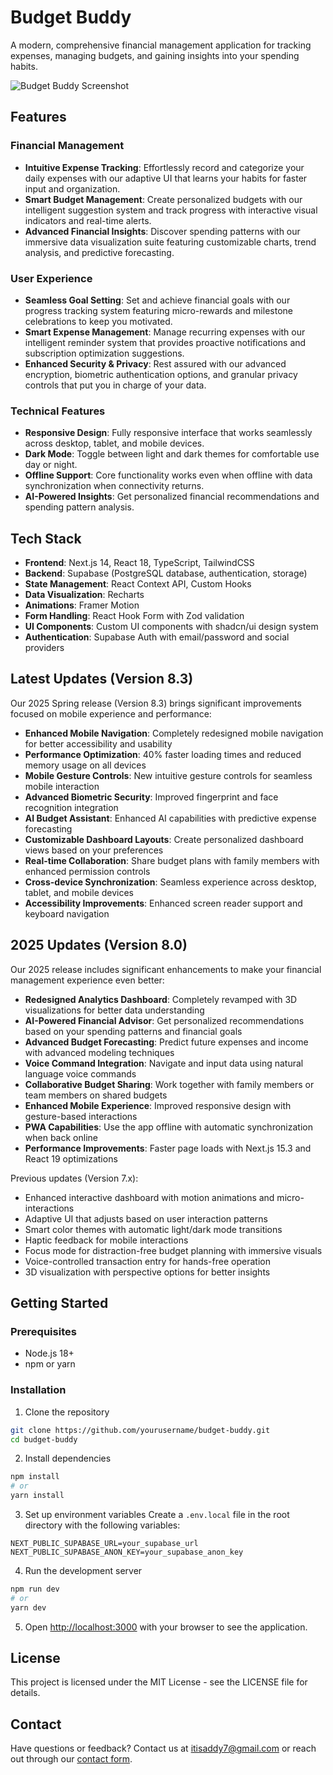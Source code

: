 # Budget Buddy

A modern, comprehensive financial management application for tracking expenses, managing budgets, and gaining insights into your spending habits.

![Budget Buddy Screenshot](public/dashboard-preview.png)

## Features

### Financial Management
- **Intuitive Expense Tracking**: Effortlessly record and categorize your daily expenses with our adaptive UI that learns your habits for faster input and organization.
- **Smart Budget Management**: Create personalized budgets with our intelligent suggestion system and track progress with interactive visual indicators and real-time alerts.
- **Advanced Financial Insights**: Discover spending patterns with our immersive data visualization suite featuring customizable charts, trend analysis, and predictive forecasting.

### User Experience
- **Seamless Goal Setting**: Set and achieve financial goals with our progress tracking system featuring micro-rewards and milestone celebrations to keep you motivated.
- **Smart Expense Management**: Manage recurring expenses with our intelligent reminder system that provides proactive notifications and subscription optimization suggestions.
- **Enhanced Security & Privacy**: Rest assured with our advanced encryption, biometric authentication options, and granular privacy controls that put you in charge of your data.

### Technical Features
- **Responsive Design**: Fully responsive interface that works seamlessly across desktop, tablet, and mobile devices.
- **Dark Mode**: Toggle between light and dark themes for comfortable use day or night.
- **Offline Support**: Core functionality works even when offline with data synchronization when connectivity returns.
- **AI-Powered Insights**: Get personalized financial recommendations and spending pattern analysis.

## Tech Stack

- **Frontend**: Next.js 14, React 18, TypeScript, TailwindCSS
- **Backend**: Supabase (PostgreSQL database, authentication, storage)
- **State Management**: React Context API, Custom Hooks
- **Data Visualization**: Recharts
- **Animations**: Framer Motion
- **Form Handling**: React Hook Form with Zod validation
- **UI Components**: Custom UI components with shadcn/ui design system
- **Authentication**: Supabase Auth with email/password and social providers

## Latest Updates (Version 8.3)

Our 2025 Spring release (Version 8.3) brings significant improvements focused on mobile experience and performance:

- **Enhanced Mobile Navigation**: Completely redesigned mobile navigation for better accessibility and usability
- **Performance Optimization**: 40% faster loading times and reduced memory usage on all devices
- **Mobile Gesture Controls**: New intuitive gesture controls for seamless mobile interaction
- **Advanced Biometric Security**: Improved fingerprint and face recognition integration
- **AI Budget Assistant**: Enhanced AI capabilities with predictive expense forecasting
- **Customizable Dashboard Layouts**: Create personalized dashboard views based on your preferences
- **Real-time Collaboration**: Share budget plans with family members with enhanced permission controls
- **Cross-device Synchronization**: Seamless experience across desktop, tablet, and mobile devices
- **Accessibility Improvements**: Enhanced screen reader support and keyboard navigation

## 2025 Updates (Version 8.0)

Our 2025 release includes significant enhancements to make your financial management experience even better:

- **Redesigned Analytics Dashboard**: Completely revamped with 3D visualizations for better data understanding
- **AI-Powered Financial Advisor**: Get personalized recommendations based on your spending patterns and financial goals
- **Advanced Budget Forecasting**: Predict future expenses and income with advanced modeling techniques
- **Voice Command Integration**: Navigate and input data using natural language voice commands
- **Collaborative Budget Sharing**: Work together with family members or team members on shared budgets
- **Enhanced Mobile Experience**: Improved responsive design with gesture-based interactions
- **PWA Capabilities**: Use the app offline with automatic synchronization when back online
- **Performance Improvements**: Faster page loads with Next.js 15.3 and React 19 optimizations

Previous updates (Version 7.x):
- Enhanced interactive dashboard with motion animations and micro-interactions
- Adaptive UI that adjusts based on user interaction patterns
- Smart color themes with automatic light/dark mode transitions
- Haptic feedback for mobile interactions
- Focus mode for distraction-free budget planning with immersive visuals
- Voice-controlled transaction entry for hands-free operation
- 3D visualization with perspective options for better insights

## Getting Started

### Prerequisites
- Node.js 18+ 
- npm or yarn

### Installation

1. Clone the repository
```bash
git clone https://github.com/yourusername/budget-buddy.git
cd budget-buddy
```

2. Install dependencies
```bash
npm install
# or
yarn install
```

3. Set up environment variables
Create a `.env.local` file in the root directory with the following variables:
```
NEXT_PUBLIC_SUPABASE_URL=your_supabase_url
NEXT_PUBLIC_SUPABASE_ANON_KEY=your_supabase_anon_key
```

4. Run the development server
```bash
npm run dev
# or
yarn dev
```

5. Open [http://localhost:3000](http://localhost:3000) with your browser to see the application.

## License

This project is licensed under the MIT License - see the LICENSE file for details.

## Contact

Have questions or feedback? Contact us at itisaddy7@gmail.com or reach out through our [contact form](https://budget-buddy.com/#contact). 
